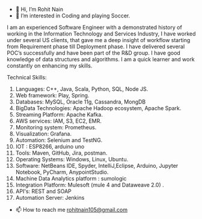 - 👋 Hi, I’m Rohit Nain
- 👀 I’m interested in Coding and playing Soccer.

I am an experienced Software Engineer with a demonstrated history of working in the Information Technology and Services Industry, I have worked under several US clients, that gave me a deep insight of workflow starting from Requirement phase till Deployment phase. I have delivered several POC’s successfully and have been part of the R&D group. I have good knowledge of data structures and algorithms. I am a quick learner and work constantly on enhancing my skills.

Technical Skills:
1.	 Languages: C++, Java, Scala, Python, SQL, Node JS.
2.   Web framework: Play, Spring. 
3.	 Databases: MySQL, Oracle 11g, Cassandra, MongDB
4.	 BigData Technologies: Apache Hadoop ecosystem, Apache Spark.
5.	 Streaming Platform: Apache Kafka.
6.   AWS services: IAM, S3, EC2, EMR.
7.	 Monitoring system: Prometheus.
8.	 Visualization: Grafana.
9.	 Automation: Selenium and TestNG.
10.	 IOT : ESP8266, arduino uno
11.	 Tools: Maven, GitHub, Jira, postman. 
12.	 Operating Systems: Windows, Linux, Ubuntu.
13.	 Software: NetBeans IDE, Spyder, IntelliJ,Eclipse, Arduino, Jupyter Notebook, PyCharm, AnypointStudio.
14.  Machine Data Analytics platform : sumologic
15.  Integration Platform: Mulesoft (mule 4 and Dataweave 2.0) .
16.  API's: REST and SOAP 
17.  Automation Server: Jenkins

- 📫 How to reach me rohitnain105@gmail.com

<!---
rnaingit/rnaingit is a ✨ special ✨ repository because its `README.md` (this file) appears on your GitHub profile.
You can click the Preview link to take a look at your changes.
--->

